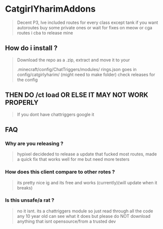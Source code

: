 # CatgirlYharimAddons

> Decent P3, Ive included routes for every class except tank 
> if you want autoroutes buy some private ones or wait for fixes on meow or cga routes i cba to release mine


## How do i install ?
> Download the repo as a .zip, extract and move it to your
>
> .minecraft/config/ChatTriggers/modules/
> rings.json goes in config/catgirlyharim/ (might need to make folder)
> check releases for the config
## THEN DO /ct load OR ELSE IT MAY NOT WORK PROPERLY
> 
> If you dont have chattriggers google it

## FAQ
### Why are you releasing ?
> hypixel decideded to release a update that fucked most routes, made a quick fix that works well for me but need more testers
### How does this client compare to other rotes ?
> its pretty nice ig and its free and works (currently)(will update when it breaks)
### Is this unsafe/a rat ?
> no it isnt. its a chattriggers module so just read through all the code any 10 year old can see what it does but please do NOT download anything that isnt opensource/from a trusted dev 
